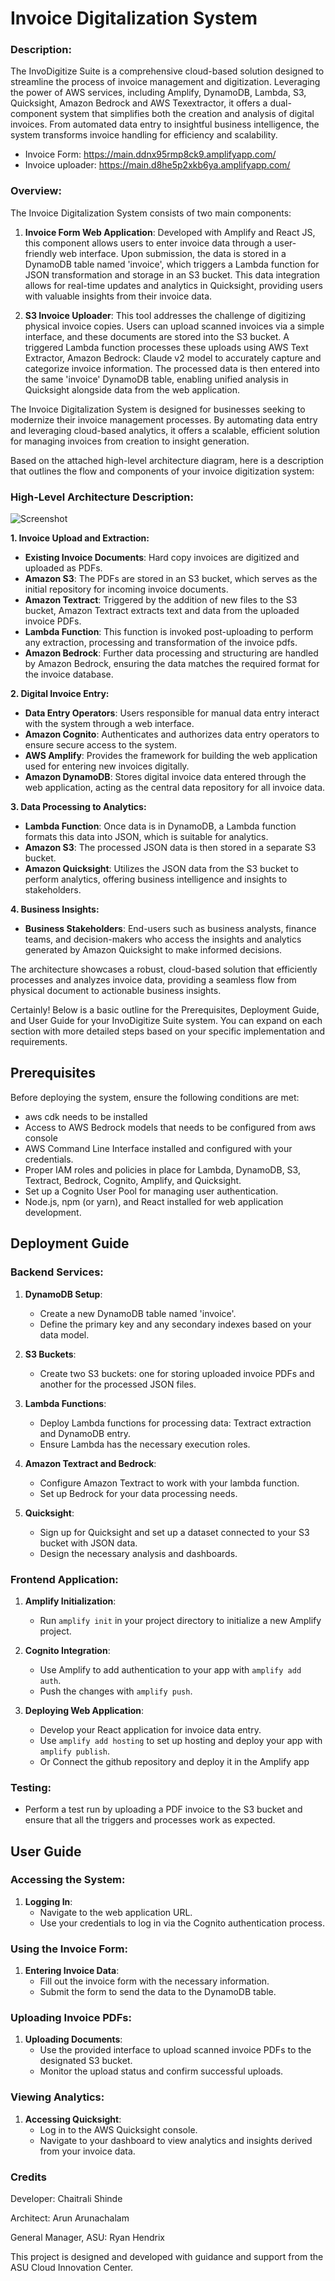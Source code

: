 # Invoice Digitalization System

### Description:

The InvoDigitize Suite is a comprehensive cloud-based solution designed to streamline the process of invoice management and digitization. Leveraging the power of AWS services, including Amplify, DynamoDB, Lambda, S3, Quicksight, Amazon Bedrock and AWS Texextractor, it offers a dual-component system that simplifies both the creation and analysis of digital invoices. From automated data entry to insightful business intelligence, the system transforms invoice handling for efficiency and scalability.

- Invoice Form: https://main.ddnx95rmp8ck9.amplifyapp.com/
- Invoice uploader: https://main.d8he5p2xkb6ya.amplifyapp.com/

### Overview:

The Invoice Digitalization System consists of two main components:

1. **Invoice Form Web Application**: Developed with Amplify and React JS, this component allows users to enter invoice data through a user-friendly web interface. Upon submission, the data is stored in a DynamoDB table named 'invoice', which triggers a Lambda function for JSON transformation and storage in an S3 bucket. This data integration allows for real-time updates and analytics in Quicksight, providing users with valuable insights from their invoice data.

2. **S3 Invoice Uploader**: This tool addresses the challenge of digitizing physical invoice copies. Users can upload scanned invoices via a simple interface, and these documents are stored into the S3 bucket. A triggered Lambda function processes these uploads using AWS Text Extractor, Amazon Bedrock: Claude v2 model to accurately capture and categorize invoice information. The processed data is then entered into the same 'invoice' DynamoDB table, enabling unified analysis in Quicksight alongside data from the web application.

The Invoice Digitalization System is designed for businesses seeking to modernize their invoice management processes. By automating data entry and leveraging cloud-based analytics, it offers a scalable, efficient solution for managing invoices from creation to insight generation.

Based on the attached high-level architecture diagram, here is a description that outlines the flow and components of your invoice digitization system:

### High-Level Architecture Description:

![Screenshot](hla.png)

**1. Invoice Upload and Extraction:**

- **Existing Invoice Documents**: Hard copy invoices are digitized and uploaded as PDFs.
- **Amazon S3**: The PDFs are stored in an S3 bucket, which serves as the initial repository for incoming invoice documents.
- **Amazon Textract**: Triggered by the addition of new files to the S3 bucket, Amazon Textract extracts text and data from the uploaded invoice PDFs.
- **Lambda Function**: This function is invoked post-uploading to perform any extraction, processing and transformation of the invoice pdfs.
- **Amazon Bedrock**: Further data processing and structuring are handled by Amazon Bedrock, ensuring the data matches the required format for the invoice database.

**2. Digital Invoice Entry:**

- **Data Entry Operators**: Users responsible for manual data entry interact with the system through a web interface.
- **Amazon Cognito**: Authenticates and authorizes data entry operators to ensure secure access to the system.
- **AWS Amplify**: Provides the framework for building the web application used for entering new invoices digitally.
- **Amazon DynamoDB**: Stores digital invoice data entered through the web application, acting as the central data repository for all invoice data.

**3. Data Processing to Analytics:**

- **Lambda Function**: Once data is in DynamoDB, a Lambda function formats this data into JSON, which is suitable for analytics.
- **Amazon S3**: The processed JSON data is then stored in a separate S3 bucket.
- **Amazon Quicksight**: Utilizes the JSON data from the S3 bucket to perform analytics, offering business intelligence and insights to stakeholders.

**4. Business Insights:**

- **Business Stakeholders**: End-users such as business analysts, finance teams, and decision-makers who access the insights and analytics generated by Amazon Quicksight to make informed decisions.

The architecture showcases a robust, cloud-based solution that efficiently processes and analyzes invoice data, providing a seamless flow from physical document to actionable business insights.

Certainly! Below is a basic outline for the Prerequisites, Deployment Guide, and User Guide for your InvoDigitize Suite system. You can expand on each section with more detailed steps based on your specific implementation and requirements.

## Prerequisites

Before deploying the system, ensure the following conditions are met:

- aws cdk needs to be installed
- Access to AWS Bedrock models that needs to be configured from aws console
- AWS Command Line Interface installed and configured with your credentials.
- Proper IAM roles and policies in place for Lambda, DynamoDB, S3, Textract, Bedrock, Cognito, Amplify, and Quicksight.
- Set up a Cognito User Pool for managing user authentication.
- Node.js, npm (or yarn), and React installed for web application development.

## Deployment Guide

### Backend Services:

1. **DynamoDB Setup**:

   - Create a new DynamoDB table named 'invoice'.
   - Define the primary key and any secondary indexes based on your data model.

2. **S3 Buckets**:

   - Create two S3 buckets: one for storing uploaded invoice PDFs and another for the processed JSON files.

3. **Lambda Functions**:

   - Deploy Lambda functions for processing data: Textract extraction and DynamoDB entry.
   - Ensure Lambda has the necessary execution roles.

4. **Amazon Textract and Bedrock**:

   - Configure Amazon Textract to work with your lambda function.
   - Set up Bedrock for your data processing needs.

5. **Quicksight**:
   - Sign up for Quicksight and set up a dataset connected to your S3 bucket with JSON data.
   - Design the necessary analysis and dashboards.

### Frontend Application:

1. **Amplify Initialization**:

   - Run `amplify init` in your project directory to initialize a new Amplify project.

2. **Cognito Integration**:

   - Use Amplify to add authentication to your app with `amplify add auth`.
   - Push the changes with `amplify push`.

3. **Deploying Web Application**:
   - Develop your React application for invoice data entry.
   - Use `amplify add hosting` to set up hosting and deploy your app with `amplify publish`.
   - Or Connect the github repository and deploy it in the Amplify app

### Testing:

- Perform a test run by uploading a PDF invoice to the S3 bucket and ensure that all the triggers and processes work as expected.

## User Guide

### Accessing the System:

1. **Logging In**:
   - Navigate to the web application URL.
   - Use your credentials to log in via the Cognito authentication process.

### Using the Invoice Form:

1. **Entering Invoice Data**:
   - Fill out the invoice form with the necessary information.
   - Submit the form to send the data to the DynamoDB table.

### Uploading Invoice PDFs:

1. **Uploading Documents**:
   - Use the provided interface to upload scanned invoice PDFs to the designated S3 bucket.
   - Monitor the upload status and confirm successful uploads.

### Viewing Analytics:

1. **Accessing Quicksight**:
   - Log in to the AWS Quicksight console.
   - Navigate to your dashboard to view analytics and insights derived from your invoice data.

### Credits

Developer: Chaitrali Shinde

Architect: Arun Arunachalam

General Manager, ASU: Ryan Hendrix

This project is designed and developed with guidance and support from the ASU Cloud Innovation Center.
